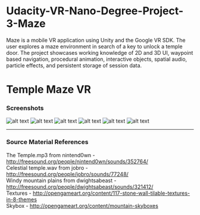 # Udacity-VR-Nano-Degree-Project-3-Maze
Maze is a mobile VR application using Unity and the Google VR SDK. The user explores a maze environment in search of a key to unlock a temple door. The project showcases working knowledge of 2D and 3D UI, waypoint based navigation, procedural animation, interactive objects, spatial audio, particle effects, and persistent storage of session data.

# Temple Maze VR

### Screenshots

![alt text](https://cloud.githubusercontent.com/assets/11729897/22601340/b2730ad4-e9fb-11e6-9192-638a8d9d2b05.png)
![alt text](https://cloud.githubusercontent.com/assets/11729897/22601343/b4aebd66-e9fb-11e6-8c7d-fd091b209863.png)
![alt text](https://cloud.githubusercontent.com/assets/11729897/22601345/b6c4e846-e9fb-11e6-9c5c-8c0f3df482d1.png)
![alt text](https://cloud.githubusercontent.com/assets/11729897/22601348/b83c5218-e9fb-11e6-9155-6ccf8ec2ddcc.png)
![alt text](https://cloud.githubusercontent.com/assets/11729897/22601353/ba15db04-e9fb-11e6-9520-9d11b75a4078.png)
![alt text](https://cloud.githubusercontent.com/assets/11729897/22601364/c9e74810-e9fb-11e6-8537-c501d62afbdf.png)

---

### Source Material References

The Temple.mp3 from nintend0wn - http://freesound.org/people/nintend0wn/sounds/352764/  
Celestial temple.wav from jobro - http://freesound.org/people/jobro/sounds/77248/  
Windy mountain plains from dwightsabeast - http://freesound.org/people/dwightsabeast/sounds/321412/  
Textures - http://opengameart.org/content/117-stone-wall-tilable-textures-in-8-themes  
Skybox - http://opengameart.org/content/mountain-skyboxes  
